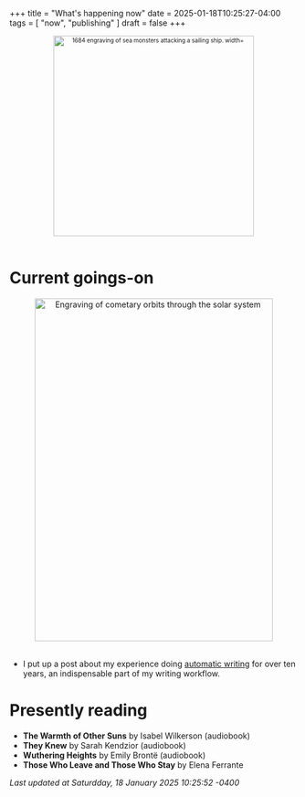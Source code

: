 +++
title = "What's happening now"
date = 2025-01-18T10:25:27-04:00
tags = [
    "now",
    "publishing"
]
draft = false
+++
<div align="center" style="font-size:x-small"><img src="https://milkfish08.s3.amazonaws.com/photo/blog/abovethefold/1684-untitled-engraving-of-sea-monsters-attacking-a-sailing-vessel-49fa31.jpg" alt="1684 engraving of sea monsters attacking a sailing ship. width="512" height="351" title="Sea monsters attacking a sailing ship" /></div><br clear="all" />

# Current goings-on

<div align="center"><img src="https://milkfish08.s3.amazonaws.com/photo/blog/comets.jpeg" height=600 width=417 alt="Engraving of cometary orbits through the solar system" title="Comets" /></div><br clear="all" />

* I put up a post about my experience doing [automatic writing](https://open.substack.com/pub/richmagahiz/p/turning-off-the-rational-mind?r=gnwin&showWelcomeOnShare=true) for over ten years, an indispensable part of my writing workflow.

# Presently reading

* __The Warmth of Other Suns__ by Isabel Wilkerson (audiobook)
* __They Knew__ by Sarah Kendzior (audiobook)
* __Wuthering Heights__ by Emily Bront&euml; (audiobook)
* __Those Who Leave and Those Who Stay__ by Elena Ferrante

*Last updated at Saturdday, 18 January 2025 10:25:52 -0400*
